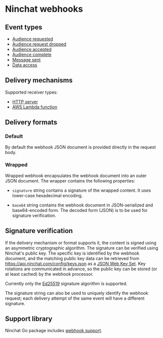 # Ninchat webhooks

## Event types

- [Audience requested](event/audience_requested.md)
- [Audience request dropped](event/audience_request_dropped.md)
- [Audience accepted](event/audience_accepted.md)
- [Audience complete](event/audience_complete.md)
- [Message sent](event/message_sent.md)
- [Data access](event/data_access.md)


## Delivery mechanisms

Supported receiver types:

- [HTTP server](http.md)
- [AWS Lambda function](lambda.md)


## Delivery formats

### Default

By default the webhook JSON document is provided directly in the request body.


### Wrapped

Wrapped webhook encapsulates the webhook document into an outer JSON document.
The wrapper contains the following properties:

- `signature` string contains a signature of the wrapped content.  It uses
  lower-case hexadecimal encoding.

- `base64` string contains the webhook document in JSON-serialized and
  base64-encoded form.  The decoded form (JSON) is to be used for signature
  verification.


## Signature verification

If the delivery mechanism or format supports it, the content is signed using an
asymmetric cryptographic algorithm.  The signature can be verified using
Ninchat's public key.  The specific key is identified by the webhook document,
and the matching public key data can be retrieved from
https://api.ninchat.com/config/keys.json as a [JSON Web Key
Set](https://tools.ietf.org/html/rfc7517).  Key rotations are communicated in
advance, so the public key can be stored (or at least cached) by the webhook
processor.

Currently only the [Ed25519](https://en.wikipedia.org/wiki/EdDSA) signature
algorithm is supported.

The signature string can also be used to uniquely identify the webhook request;
each delivery attempt of the same event will have a different signature.


## Support library

Ninchat Go package includes [webhook support](https://pkg.go.dev/github.com/ninchat/ninchat-go/webhook).


